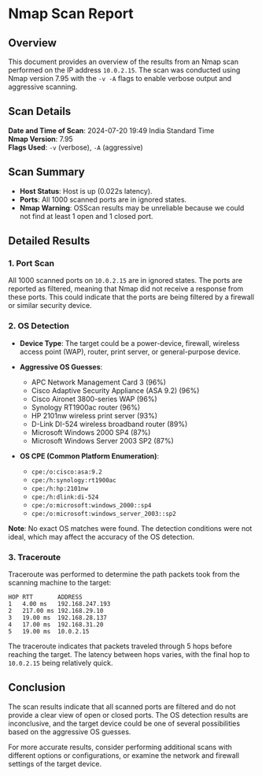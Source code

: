 # Nmap Scan Report

## Overview

This document provides an overview of the results from an Nmap scan performed on the IP address `10.0.2.15`. The scan was conducted using Nmap version 7.95 with the `-v -A` flags to enable verbose output and aggressive scanning.

## Scan Details

**Date and Time of Scan**: 2024-07-20 19:49 India Standard Time  
**Nmap Version**: 7.95  
**Flags Used**: `-v` (verbose), `-A` (aggressive)

## Scan Summary

- **Host Status**: Host is up (0.022s latency).
- **Ports**: All 1000 scanned ports are in ignored states.
- **Nmap Warning**: OSScan results may be unreliable because we could not find at least 1 open and 1 closed port.

## Detailed Results

### 1. **Port Scan**

All 1000 scanned ports on `10.0.2.15` are in ignored states. The ports are reported as filtered, meaning that Nmap did not receive a response from these ports. This could indicate that the ports are being filtered by a firewall or similar security device.

### 2. **OS Detection**

- **Device Type**: The target could be a power-device, firewall, wireless access point (WAP), router, print server, or general-purpose device.
- **Aggressive OS Guesses**:
  - APC Network Management Card 3 (96%)
  - Cisco Adaptive Security Appliance (ASA 9.2) (96%)
  - Cisco Aironet 3800-series WAP (96%)
  - Synology RT1900ac router (96%)
  - HP 2101nw wireless print server (93%)
  - D-Link DI-524 wireless broadband router (89%)
  - Microsoft Windows 2000 SP4 (87%)
  - Microsoft Windows Server 2003 SP2 (87%)

- **OS CPE (Common Platform Enumeration)**:
  - `cpe:/o:cisco:asa:9.2`
  - `cpe:/h:synology:rt1900ac`
  - `cpe:/h:hp:2101nw`
  - `cpe:/h:dlink:di-524`
  - `cpe:/o:microsoft:windows_2000::sp4`
  - `cpe:/o:microsoft:windows_server_2003::sp2`

**Note**: No exact OS matches were found. The detection conditions were not ideal, which may affect the accuracy of the OS detection.

### 3. **Traceroute**

Traceroute was performed to determine the path packets took from the scanning machine to the target:

```
HOP RTT       ADDRESS
1   4.00 ms   192.168.247.193
2   217.00 ms 192.168.29.10
3   19.00 ms  192.168.28.137
4   17.00 ms  192.168.31.20
5   19.00 ms  10.0.2.15
```

The traceroute indicates that packets traveled through 5 hops before reaching the target. The latency between hops varies, with the final hop to `10.0.2.15` being relatively quick.

## Conclusion

The scan results indicate that all scanned ports are filtered and do not provide a clear view of open or closed ports. The OS detection results are inconclusive, and the target device could be one of several possibilities based on the aggressive OS guesses.

For more accurate results, consider performing additional scans with different options or configurations, or examine the network and firewall settings of the target device.

